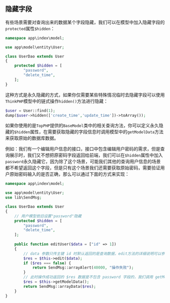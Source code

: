 ## 隐藏字段

有些场景需要对查询出来的数据某个字段隐藏，我们可以在模型中加入隐藏字段的`protected`属性`$hidden`：

```php
namespace app\index\model;

use app\model\entity\User;

class UserDao extends User
{
    protected $hidden = [
        "password",
        "delete_time",
    ];
}
```

这种方式是永久隐藏的方式，如果你仅需要某些特殊情况临时去隐藏字段可以使用`ThinkPHP`模型中的链式操作`hidden()`方法进行隐藏：

```php
$user = User::find(1);
dump($user->hidden(['create_time','update_time'])->toArray());
```

如果你使用的是`TopPHP`提供的`BaseModel`类中的相关查询方法，你可以定义永久隐藏的`$hidden`属性，在需要获取隐藏的字段信息时调用模型中的`getModelData`方法来获取原始的数据库数据。

例如：我们有一个编辑用户信息的接口，接口中包含编辑用户密码的需求，但是查询展示时，我们又不想把原密码字段返回给前端，我们可以在`$hidden`属性中加入`password`永久隐藏它，因为除了这个场景，可能我们其他的查询用户信息的场景都不希望返回这个字段，但是只有这个场景我们还需要获取原始密码，需要验证用户原始密码输入的是否正确，那么可以通过下面的方式来实现：

```php
namespace app\index\model;

use app\model\entity\User;
use lib\SendMsg;

class UserDao extends User
{
    // 用户模型依旧设置"password"隐藏
    protected $hidden = [
        "password",
        "delete_time",
    ];
    
    public function editUser($data = ["id" => 1])
    {
        // data 参数只传主键 id 时默认返回的是查询数据，edit方法的详细说明可以参看【修改和编辑】章节
        $res = $this->edit($data);
        if ($res === false) {
            return SendMsg::arrayAlert(40000, "操作失败");
        }
        // 此时操作成功返回的 $res 数据是不包含 password 字段的，我们调用 getModelData 方法，即可以获取到全部数据。
        $res = $this->getModelData();
        return SendMsg::arrayData($res);
    }
}
```

